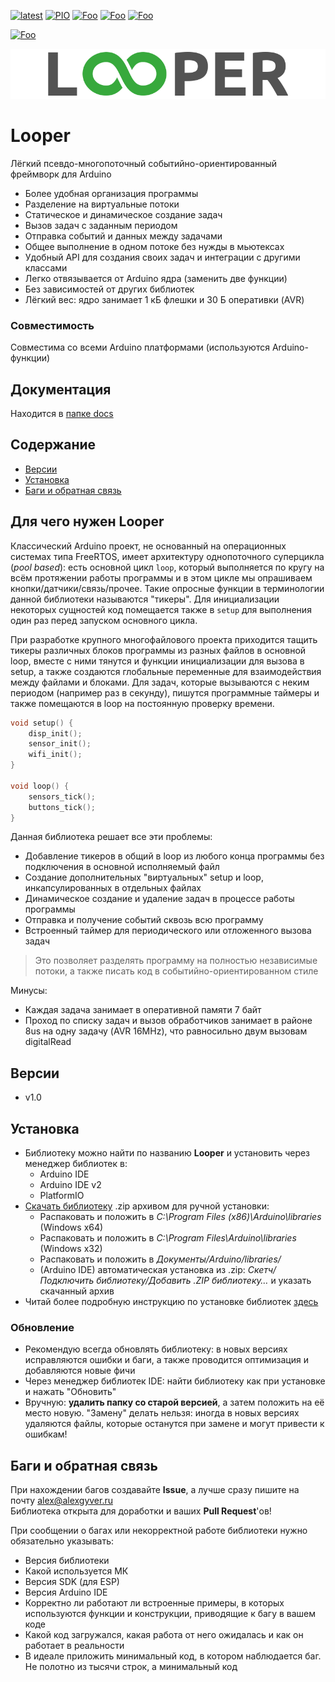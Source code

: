 [![latest](https://img.shields.io/github/v/release/GyverLibs/Looper.svg?color=brightgreen)](https://github.com/GyverLibs/Looper/releases/latest/download/Looper.zip)
[![PIO](https://badges.registry.platformio.org/packages/gyverlibs/library/Looper.svg)](https://registry.platformio.org/libraries/gyverlibs/Looper)
[![Foo](https://img.shields.io/badge/Website-AlexGyver.ru-blue.svg?style=flat-square)](https://alexgyver.ru/)
[![Foo](https://img.shields.io/badge/%E2%82%BD%24%E2%82%AC%20%D0%9F%D0%BE%D0%B4%D0%B4%D0%B5%D1%80%D0%B6%D0%B0%D1%82%D1%8C-%D0%B0%D0%B2%D1%82%D0%BE%D1%80%D0%B0-orange.svg?style=flat-square)](https://alexgyver.ru/support_alex/)
[![Foo](https://img.shields.io/badge/README-ENGLISH-blueviolet.svg?style=flat-square)](https://github-com.translate.goog/GyverLibs/Looper?_x_tr_sl=ru&_x_tr_tl=en)  

[![Foo](https://img.shields.io/badge/ПОДПИСАТЬСЯ-НА%20ОБНОВЛЕНИЯ-brightgreen.svg?style=social&logo=telegram&color=blue)](https://t.me/GyverLibs)

![logo](images/logo.png)

# Looper
Лёгкий псевдо-многопоточный событийно-ориентированный фреймворк для Arduino
- Более удобная организация программы
- Разделение на виртуальные потоки
- Статическое и динамическое создание задач
- Вызов задач с заданным периодом
- Отправка событий и данных между задачами
- Общее выполнение в одном потоке без нужды в мьютексах
- Удобный API для создания своих задач и интеграции с другими классами
- Легко отвязывается от Arduino ядра (заменить две функции)
- Без зависимостей от других библиотек
- Лёгкий вес: ядро занимает 1 кБ флешки и 30 Б оперативки (AVR)

### Совместимость
Совместима со всеми Arduino платформами (используются Arduino-функции)

## Документация
Находится в [папке docs](https://github.com/GyverLibs/Looper/tree/main/docs/0.main.md)

## Содержание
- [Версии](#versions)
- [Установка](#install)
- [Баги и обратная связь](#feedback)

<a id="usage"></a>

## Для чего нужен Looper
Классический Arduino проект, не основанный на операционных системах типа FreeRTOS, имеет архитектуру однопоточного суперцикла (*pool based*): есть основной цикл `loop`, который выполняется по кругу на всём протяжении работы программы и в этом цикле мы опрашиваем кнопки/датчики/связь/прочее. Такие опросные функции в терминологии данной библиотеки называются "тикеры". Для инициализации некоторых сущностей код помещается также в `setup` для выполнения один раз перед запуском основного цикла.

При разработке крупного многофайлового проекта приходится тащить тикеры различных блоков программы из разных файлов в основной loop, вместе с ними тянутся и функции инициализации для вызова в setup, а также создаются глобальные переменные для взаимодействия между файлами и блоками. Для задач, которые вызываются с неким периодом (например раз в секунду), пишутся программные таймеры и также помещаются в loop на постоянную проверку времени.
```cpp
void setup() {
    disp_init();
    sensor_init();
    wifi_init();
}

void loop() {
    sensors_tick();
    buttons_tick();
}
```

Данная библиотека решает все эти проблемы:
- Добавление тикеров в общий в loop из любого конца программы без подключения в основной исполняемый файл
- Создание дополнительных "виртуальных" setup и loop, инкапсулированных в отдельных файлах
- Динамическое создание и удаление задач в процессе работы программы
- Отправка и получение событий сквозь всю программу
- Встроенный таймер для периодического или отложенного вызова задач

> Это позволяет разделять программу на полностью независимые потоки, а также писать код в событийно-ориентированном стиле

Минусы:
- Каждая задача занимает в оперативной памяти 7 байт
- Проход по списку задач и вызов обработчиков занимает в районе 8us на одну задачу (AVR 16MHz), что равносильно двум вызовам digitalRead

<a id="versions"></a>

## Версии
- v1.0

<a id="install"></a>
## Установка
- Библиотеку можно найти по названию **Looper** и установить через менеджер библиотек в:
    - Arduino IDE
    - Arduino IDE v2
    - PlatformIO
- [Скачать библиотеку](https://github.com/GyverLibs/Looper/archive/refs/heads/main.zip) .zip архивом для ручной установки:
    - Распаковать и положить в *C:\Program Files (x86)\Arduino\libraries* (Windows x64)
    - Распаковать и положить в *C:\Program Files\Arduino\libraries* (Windows x32)
    - Распаковать и положить в *Документы/Arduino/libraries/*
    - (Arduino IDE) автоматическая установка из .zip: *Скетч/Подключить библиотеку/Добавить .ZIP библиотеку…* и указать скачанный архив
- Читай более подробную инструкцию по установке библиотек [здесь](https://alexgyver.ru/arduino-first/#%D0%A3%D1%81%D1%82%D0%B0%D0%BD%D0%BE%D0%B2%D0%BA%D0%B0_%D0%B1%D0%B8%D0%B1%D0%BB%D0%B8%D0%BE%D1%82%D0%B5%D0%BA)
### Обновление
- Рекомендую всегда обновлять библиотеку: в новых версиях исправляются ошибки и баги, а также проводится оптимизация и добавляются новые фичи
- Через менеджер библиотек IDE: найти библиотеку как при установке и нажать "Обновить"
- Вручную: **удалить папку со старой версией**, а затем положить на её место новую. "Замену" делать нельзя: иногда в новых версиях удаляются файлы, которые останутся при замене и могут привести к ошибкам!

<a id="feedback"></a>

## Баги и обратная связь
При нахождении багов создавайте **Issue**, а лучше сразу пишите на почту [alex@alexgyver.ru](mailto:alex@alexgyver.ru)  
Библиотека открыта для доработки и ваших **Pull Request**'ов!

При сообщении о багах или некорректной работе библиотеки нужно обязательно указывать:
- Версия библиотеки
- Какой используется МК
- Версия SDK (для ESP)
- Версия Arduino IDE
- Корректно ли работают ли встроенные примеры, в которых используются функции и конструкции, приводящие к багу в вашем коде
- Какой код загружался, какая работа от него ожидалась и как он работает в реальности
- В идеале приложить минимальный код, в котором наблюдается баг. Не полотно из тысячи строк, а минимальный код